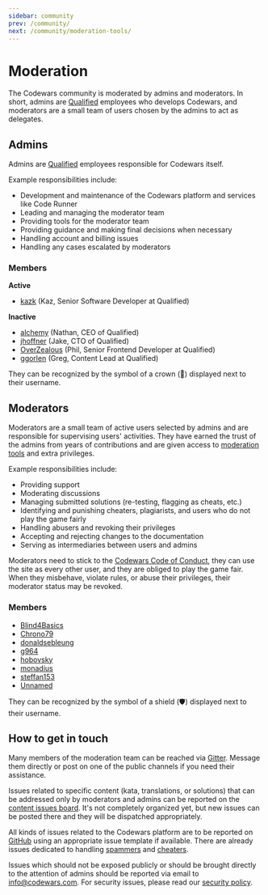 ```yaml
---
sidebar: community
prev: /community/
next: /community/moderation-tools/
---
```


# Moderation

The Codewars community is moderated by admins and moderators. In short, admins are [Qualified](https://www.qualified.io/) employees who develops Codewars, and moderators are a small team of users chosen by the admins to act as delegates.


## Admins

Admins are [Qualified](https://www.qualified.io) employees responsible for Codewars itself.

Example responsibilities include:
- Development and maintenance of the Codewars platform and services like Code Runner
- Leading and managing the moderator team
- Providing tools for the moderator team
- Providing guidance and making final decisions when necessary
- Handling account and billing issues
- Handling any cases escalated by moderators

### Members

**Active**
- [kazk](https://www.codewars.com/users/kazk) (Kaz, Senior Software Developer at Qualified)

**Inactive**
- [alchemy](https://www.codewars.com/users/alchemy) (Nathan, CEO of Qualified)
- [jhoffner](https://www.codewars.com/users/jhoffner) (Jake, CTO of Qualified)
- [OverZealous](https://www.codewars.com/users/OverZealous) (Phil, Senior Frontend Developer at Qualified)
- [ggorlen](https://www.codewars.com/users/ggorlen) (Greg, Content Lead at Qualified)

They can be recognized by the symbol of a crown (👑) displayed next to their username.

## Moderators

Moderators are a small team of active users selected by admins and are responsible for supervising users' activities. They have earned the trust of the admins from years of contributions and are given access to [moderation tools](/community/moderation-tools/) and extra privileges.

Example responsibilities include:
- Providing support
- Moderating discussions
- Managing submitted solutions (re-testing, flagging as cheats, etc.)
- Identifying and punishing cheaters, plagiarists, and users who do not play the game fairly
- Handling abusers and revoking their privileges
- Accepting and rejecting changes to the documentation
- Serving as intermediaries between users and admins

Moderators need to stick to the [Codewars Code of Conduct](/community/rules/), they can use the site as every other user, and they are obliged to play the game fair. When they misbehave, violate rules, or abuse their privileges, their moderator status may be revoked.

### Members

- [Blind4Basics](https://www.codewars.com/users/Blind4Basics)
- [Chrono79](https://www.codewars.com/users/Chrono79)
- [donaldsebleung](https://www.codewars.com/users/donaldsebleung)
- [g964](https://www.codewars.com/users/g964)
- [hobovsky](https://www.codewars.com/users/hobovsky)
- [monadius](https://www.codewars.com/users/monadius)
- [steffan153](https://www.codewars.com/users/steffan153)
- [Unnamed](https://www.codewars.com/users/Unnamed)

They can be recognized by the symbol of a shield (🛡️) displayed next to their username.


## How to get in touch

Many members of the moderation team can be reached via [Gitter](https://gitter.im/Codewars/codewars.com). Message them directly or post on one of the public channels if you need their assistance.

Issues related to specific content (kata, translations, or solutions) that can be addressed only by moderators and admins can be reported on the [content issues board](https://github.com/codewars/content-issues/issues). It's not completely organized yet, but new issues can be posted there and they will be dispatched appropriately.

All kinds of issues related to the Codewars platform are to be reported on [GitHub](https://github.com/codewars/codewars.com/issues) using an appropriate issue template if available. There are already issues dedicated to handling [spammers](https://github.com/codewars/codewars.com/issues/1493) and [cheaters](https://github.com/codewars/codewars.com/issues/1378).

Issues which should not be exposed publicly or should be brought directly to the attention of admins should be reported via email to <info@codewars.com>. For security issues, please read our [security policy](https://github.com/codewars/codewars.com/security/policy).

